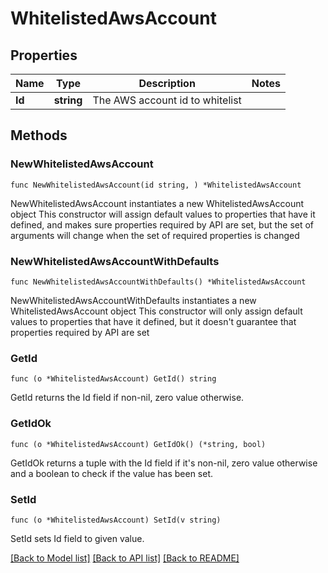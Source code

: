# WhitelistedAwsAccount

## Properties

Name | Type | Description | Notes
------------ | ------------- | ------------- | -------------
**Id** | **string** | The AWS account id to whitelist | 

## Methods

### NewWhitelistedAwsAccount

`func NewWhitelistedAwsAccount(id string, ) *WhitelistedAwsAccount`

NewWhitelistedAwsAccount instantiates a new WhitelistedAwsAccount object
This constructor will assign default values to properties that have it defined,
and makes sure properties required by API are set, but the set of arguments
will change when the set of required properties is changed

### NewWhitelistedAwsAccountWithDefaults

`func NewWhitelistedAwsAccountWithDefaults() *WhitelistedAwsAccount`

NewWhitelistedAwsAccountWithDefaults instantiates a new WhitelistedAwsAccount object
This constructor will only assign default values to properties that have it defined,
but it doesn't guarantee that properties required by API are set

### GetId

`func (o *WhitelistedAwsAccount) GetId() string`

GetId returns the Id field if non-nil, zero value otherwise.

### GetIdOk

`func (o *WhitelistedAwsAccount) GetIdOk() (*string, bool)`

GetIdOk returns a tuple with the Id field if it's non-nil, zero value otherwise
and a boolean to check if the value has been set.

### SetId

`func (o *WhitelistedAwsAccount) SetId(v string)`

SetId sets Id field to given value.



[[Back to Model list]](../README.md#documentation-for-models) [[Back to API list]](../README.md#documentation-for-api-endpoints) [[Back to README]](../README.md)


